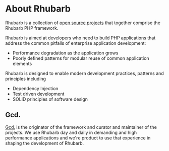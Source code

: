 About Rhubarb
=============

Rhubarb is a collection of [open source projects](https://github.com/rhubarbphp) that together comprise the Rhubarb
PHP framework.

Rhubarb is aimed at developers who need to build PHP applications that address the common pitfalls of
enterprise application development:

* Performance degradation as the application grows
* Poorly defined patterns for modular reuse of common application elements

Rhubarb is designed to enable modern development practices, patterns and principles including

* Dependency Injection
* Test driven development
* SOLID principles of software design

## Gcd.

[Gcd.](http://gcdtech.com/) is the originator of the framework and curator and maintainer of the
projects. We use Rhubarb day and daily in demanding and high performance applications and we're
product to use that experience in shaping the development of Rhubarb.